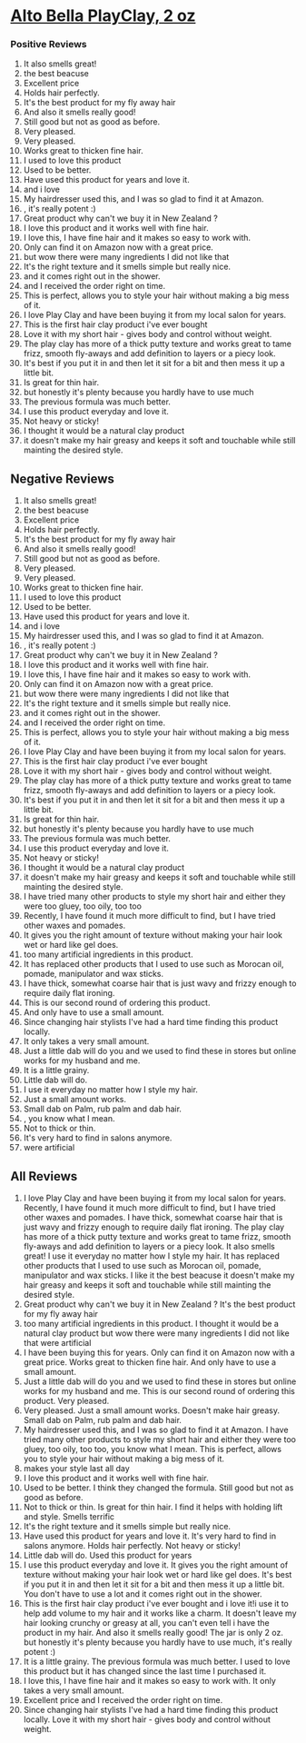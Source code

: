 # [Alto Bella PlayClay, 2 oz](https://products.checkmycream.com/products/Alto-Bella-PlayClay-2-oz.html)

### Positive Reviews

<ol>
      <li>It also smells great!  </li>
      <li>the best beacuse</li>
      <li>Excellent price</li>
      <li>Holds hair perfectly.  </li>
      <li>It&#x27;s the best product for my fly away hair</li>
      <li>And also it smells really good!</li>
      <li>Still good but not as good as before.</li>
      <li>Very pleased.</li>
      <li>Very pleased.</li>
      <li>Works great to thicken fine hair.</li>
      <li>I used to love this product</li>
      <li>Used to be better.</li>
      <li>Have used this product for years and love it.  </li>
      <li>and i love</li>
      <li>My hairdresser used this, and I was so glad to find it at Amazon.  </li>
      <li>, it&#x27;s really potent :)</li>
      <li>Great product why can&#x27;t we buy it in New Zealand ?</li>
      <li>I love this product and it works well with fine hair.</li>
      <li>I love this, I have fine hair and it makes so easy to work with.</li>
      <li>Only can find it on Amazon now with a great price.</li>
      <li>but wow there were many ingredients I did not like that</li>
      <li>It&#x27;s the right texture and it smells simple but really nice.</li>
      <li>and it comes right out in the shower.</li>
      <li>and I received the order right on time.</li>
      <li>This is perfect, allows you to style your hair without making a big mess of it.</li>
      <li>I love Play Clay and have been buying it from my local salon for years.  </li>
      <li>This is the first hair clay product i&#x27;ve ever bought</li>
      <li>Love it with my short hair - gives body and control without weight.</li>
      <li>The play clay has more of a thick putty texture and works great to tame frizz, smooth fly-aways and add definition to layers or a piecy look.  </li>
      <li>It&#x27;s best if you put it in and then let it sit for a bit and then mess it up a little bit.  </li>
      <li>Is great for thin hair.</li>
      <li>but honestly it&#x27;s plenty because you hardly have to use much</li>
      <li>The previous formula was much better.  </li>
      <li>I use this product everyday and love it.  </li>
      <li>Not heavy or sticky!</li>
      <li>I thought it would be a natural clay product</li>
      <li>it doesn&#x27;t make my hair greasy and keeps it soft and touchable while still mainting the desired style.</li>
</ol>


<h2>Negative Reviews</h2>
<ol>
<li> It also smells great!  </li>
<li> the best beacuse</li>
<li> Excellent price</li>
<li> Holds hair perfectly.  </li>
<li> It&#x27;s the best product for my fly away hair</li>
<li> And also it smells really good!</li>
<li> Still good but not as good as before.</li>
<li> Very pleased.</li>
<li> Very pleased.</li>
<li> Works great to thicken fine hair.</li>
<li> I used to love this product</li>
<li> Used to be better.</li>
<li> Have used this product for years and love it.  </li>
<li> and i love</li>
<li> My hairdresser used this, and I was so glad to find it at Amazon.  </li>
<li> , it&#x27;s really potent :)</li>
<li> Great product why can&#x27;t we buy it in New Zealand ?</li>
<li> I love this product and it works well with fine hair.</li>
<li> I love this, I have fine hair and it makes so easy to work with.</li>
<li> Only can find it on Amazon now with a great price.</li>
<li> but wow there were many ingredients I did not like that</li>
<li> It&#x27;s the right texture and it smells simple but really nice.</li>
<li> and it comes right out in the shower.</li>
<li> and I received the order right on time.</li>
<li> This is perfect, allows you to style your hair without making a big mess of it.</li>
<li> I love Play Clay and have been buying it from my local salon for years.  </li>
<li> This is the first hair clay product i&#x27;ve ever bought</li>
<li> Love it with my short hair - gives body and control without weight.</li>
<li> The play clay has more of a thick putty texture and works great to tame frizz, smooth fly-aways and add definition to layers or a piecy look.  </li>
<li> It&#x27;s best if you put it in and then let it sit for a bit and then mess it up a little bit.  </li>
<li> Is great for thin hair.</li>
<li> but honestly it&#x27;s plenty because you hardly have to use much</li>
<li> The previous formula was much better.  </li>
<li> I use this product everyday and love it.  </li>
<li> Not heavy or sticky!</li>
<li> I thought it would be a natural clay product</li>
<li> it doesn&#x27;t make my hair greasy and keeps it soft and touchable while still mainting the desired style.</li>
<li> I have tried many other products to style my short hair and either they were too gluey, too oily, too too</li>
<li> Recently, I have found it much more difficult to find, but I have tried other waxes and pomades.  </li>
<li> It gives you the right amount of texture without making your hair look wet or hard like gel does.  </li>
<li> too many artificial ingredients in this product.</li>
<li> It has replaced other products that I used to use such as Morocan oil, pomade, manipulator and wax sticks.  </li>
<li> I have thick, somewhat coarse hair that is just wavy and frizzy enough to require daily flat ironing.  </li>
<li> This is our second round of ordering this product.  </li>
<li> And only have to use a small amount.</li>
<li> Since changing hair stylists I&#x27;ve had a hard time finding this product locally.</li>
<li> It only takes a very small amount.</li>
<li> Just a little dab will do you and we used to find these in stores but online works for my husband and me.  </li>
<li> It is a little grainy.  </li>
<li> Little dab will do.  </li>
<li> I use it everyday no matter how I style my hair.  </li>
<li> Just a small amount works.</li>
<li> Small dab on Palm, rub palm and dab hair.</li>
<li> , you know what I mean.</li>
<li> Not to thick or thin.</li>
<li> It&#x27;s very hard to find in salons anymore.  </li>
<li> were artificial</li>
</ol>

<h2>All Reviews</h2>

<ol>
    <li> I love Play Clay and have been buying it from my local salon for years.  Recently, I have found it much more difficult to find, but I have tried other waxes and pomades.  I have thick, somewhat coarse hair that is just wavy and frizzy enough to require daily flat ironing.  The play clay has more of a thick putty texture and works great to tame frizz, smooth fly-aways and add definition to layers or a piecy look.  It also smells great!  I use it everyday no matter how I style my hair.  It has replaced other products that I used to use such as Morocan oil, pomade, manipulator and wax sticks.  I like it the best beacuse it doesn&#x27;t make my hair greasy and keeps it soft and touchable while still mainting the desired style.</li>
    <li> Great product why can&#x27;t we buy it in New Zealand ? It&#x27;s the best product for my fly away hair</li>
    <li> too many artificial ingredients in this product. I thought it would be a natural clay product but wow there were many ingredients I did not like that were artificial</li>
    <li> I have been buying this for years. Only can find it on Amazon now with a great price. Works great to thicken fine hair. And only have to use a small amount.</li>
    <li> Just a little dab will do you and we used to find these in stores but online works for my husband and me.  This is our second round of ordering this product.  Very pleased.</li>
    <li> Very pleased. Just a small amount works. Doesn&#x27;t make hair greasy. Small dab on Palm, rub palm and dab hair.</li>
    <li> My hairdresser used this, and I was so glad to find it at Amazon.  I have tried many other products to style my short hair and either they were too gluey, too oily, too too, you know what I mean. This is perfect, allows you to style your hair without making a big mess of it.</li>
    <li> makes your style last all day</li>
    <li> I love this product and it works well with fine hair.</li>
    <li> Used to be better. I think they changed the formula. Still good but not as good as before.</li>
    <li> Not to thick or thin. Is great for thin hair. I find it helps with holding lift and style. Smells terrific</li>
    <li> It&#x27;s the right texture and it smells simple but really nice.</li>
    <li> Have used this product for years and love it.  It&#x27;s very hard to find in salons anymore.  Holds hair perfectly.  Not heavy or sticky!</li>
    <li> Little dab will do.  Used this product for years</li>
    <li> I use this product everyday and love it.  It gives you the right amount of texture without making your hair look wet or hard like gel does.  It&#x27;s best if you put it in and then let it sit for a bit and then mess it up a little bit.  You don&#x27;t have to use a lot and it comes right out in the shower.</li>
    <li> This is the first hair clay product i&#x27;ve ever bought and i love it!i use it to help add volume to my hair and it works like a charm.  It doesn&#x27;t leave my hair looking crunchy or greasy at all, you can&#x27;t even tell i have the product in my hair. And also it smells really good! The jar is only 2 oz. but honestly it&#x27;s plenty because you hardly have to use much, it&#x27;s really potent :)</li>
    <li> It is a little grainy.  The previous formula was much better.  I used to love this product but it has changed since the last time I purchased it.</li>
    <li> I love this, I have fine hair and it makes so easy to work with. It only takes a very small amount.</li>
    <li> Excellent price and I received the order right on time.</li>
    <li> Since changing hair stylists I&#x27;ve had a hard time finding this product locally. Love it with my short hair - gives body and control without weight.</li>
</ol>




